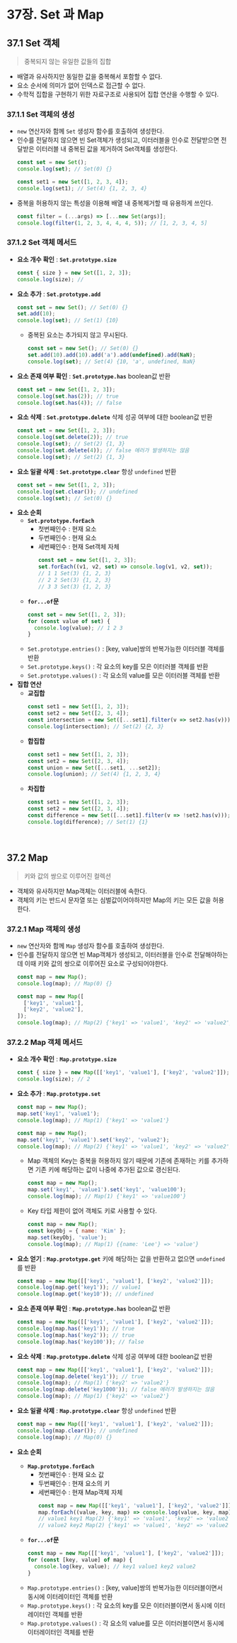 # 37장. Set 과 Map

## 37.1 Set 객체
> 중복되지 않는 유일한 값들의 집합

- 배열과 유사하지만 동일한 값을 중복해서 포함할 수 없다.
- 요소 순서에 의미가 없어 인덱스로 접근할 수 없다.
- 수학적 집합을 구현하기 위한 자료구조로 사용되어 집합 연산을 수행할 수 있다.

### 37.1.1 Set 객체의 생성

- `new` 연산자와 함께 `Set` 생성자 함수를 호출하여 생성한다.
- 인수를 전달하지 않으면 빈 Set객체가 생성되고, 이터러블을 인수로 전달받으면 전달받은 이터러블 내 중복된 값을 제거하여 Set객체를 생성한다.
  ```js
  const set = new Set();
  console.log(set); // Set(0) {}
  ```
  ```js
  const set1 = new Set([1, 2, 3, 4]);
  console.log(set1); // Set(4) {1, 2, 3, 4}
  ```
- 중복을 허용하지 않는 특성을 이용해 배열 내 중복제거할 때 유용하게 쓰인다.
  ```js
  const filter = (...args) => [...new Set(args)];
  console.log(filter(1, 2, 3, 4, 4, 4, 5)); // [1, 2, 3, 4, 5]
  ```

### 37.1.2 Set 객체 메서드

- **요소 개수 확인** : **`Set.prototype.size`**
    ```js
    const { size } = new Set([1, 2, 3]);
    console.log(size); // 
    ```
- **요소 추가** : **`Set.prototype.add`**
  ```js
  const set = new Set(); // Set(0) {}
  set.add(10);
  console.log(set); // Set(1) {10}
  ```
  - 중복된 요소는 추가되지 않고 무시된다.
    ```js
    const set = new Set(); // Set(0) {}
    set.add(10).add(10).add('a').add(undefined).add(NaN);
    console.log(set); // Set(4) {10, 'a', undefined, NaN}
    ```
- **요소 존재 여부 확인** : **`Set.prototype.has`** boolean값 반환
  ```js
  const set = new Set([1, 2, 3]);
  console.log(set.has(2)); // true
  console.log(set.has(4)); // false
  ```
- **요소 삭제** : **`Set.prototype.delete`** 삭제 성공 여부에 대한 boolean값 반환
  ```js
  const set = new Set([1, 2, 3]);
  console.log(set.delete(2)); // true
  console.log(set); // Set(2) {1, 3}
  console.log(set.delete(4)); // false 에러가 발생하지는 않음
  console.log(set); // Set(2) {1, 3}
  ```
- **요소 일괄 삭제** : **`Set.prototype.clear`** 항상 `undefined` 반환
  ```js
  const set = new Set([1, 2, 3]);
  console.log(set.clear()); // undefined
  console.log(set); // Set(0) {}
  ```
- **요소 순회**
  - **`Set.prototype.forEach`**
    - 첫번째인수 : 현재 요소
    - 두번째인수 : 현재 요소
    - 세번째인수 : 현재 Set객체 자체
      ```js
      const set = new Set([1, 2, 3]);
      set.forEach((v1, v2, set) => console.log(v1, v2, set));
      // 1 1 Set(3) {1, 2, 3}
      // 2 2 Set(3) {1, 2, 3}
      // 3 3 Set(3) {1, 2, 3}
      ```
  - **`for...of`문**
    ```js
    const set = new Set([1, 2, 3]);
    for (const value of set) {
      console.log(value); // 1 2 3
    }
    ```
  - `Set.prototype.entries()` : [key, value]쌍의 반복가능한 이터러블 객체를 반환
  - `Set.prototype.keys()` : 각 요소의 key를 모은 이터러블 객체를 반환
  - `Set.prototype.values()` : 각 요소의 value를 모은 이터러블 객체를 반환
- **집합 연산**
  - **교집합**
    ```js
    const set1 = new Set([1, 2, 3]);
    const set2 = new Set([2, 3, 4]);
    const intersection = new Set([...set1].filter(v => set2.has(v)));
    console.log(intersection); // Set(2) {2, 3}
    ```
  - **합집합**
    ```js
    const set1 = new Set([1, 2, 3]);
    const set2 = new Set([2, 3, 4]);
    const union = new Set([...set1, ...set2]);
    console.log(union); // Set(4) {1, 2, 3, 4}
    ```
  - **차집합**
    ```js
    const set1 = new Set([1, 2, 3]);
    const set2 = new Set([2, 3, 4]);
    const difference = new Set([...set1].filter(v => !set2.has(v)));
    console.log(difference); // Set(1) {1}
    ```


<br>

## 37.2 Map
> 키와 값의 쌍으로 이루어진 컬렉션

- 객체와 유사하지만 Map객체는 이터러블에 속한다.
- 객체의 키는 반드시 문자열 또는 심벌값이어야하지만 Map의 키는 모든 값을 허용한다.


### 37.2.1 Map 객체의 생성

- `new` 연산자와 함께 `Map` 생성자 함수를 호출하여 생성한다.
- 인수를 전달하지 않으면 빈 Map객체가 생성되고, 이터러블을 인수로 전달해야하는데 이때 키와 값의 쌍으로 이루어진 요소로 구성되어야한다.
  ```js
  const map = new Map();
  console.log(map); // Map(0) {}
  ```
  ```js
  const map = new Map([
    ['key1', 'value1'],
    ['key2', 'value2'],
  ]);
  console.log(map); // Map(2) {'key1' => 'value1', 'key2' => 'value2'}
  ```


### 37.2.2 Map 객체 메서드

- **요소 개수 확인** : **`Map.prototype.size`**
    ```js
    const { size } = new Map([['key1', 'value1'], ['key2', 'value2']]); // Map(2) {'key1' => 'value1', 'key2' => 'value2'}
    console.log(size); // 2
    ```
- **요소 추가** : **`Map.prototype.set`**
  ```js
  const map = new Map();
  map.set('key1', 'value1');
  console.log(map); // Map(1) {'key1' => 'value1'}
  ```
  ```js
  const map = new Map();
  map.set('key1', 'value1').set('key2', 'value2');
  console.log(map); // Map(2) {'key1' => 'value1', 'key2' => 'value2'}
  ```
  - Map 객체의 Key는 중복을 허용하지 않기 때문에 기존에 존재하는 키를 추가하면 기존 키에 해당하는 값이 나중에 추가된 값으로 갱신된다.
    ```js
    const map = new Map();
    map.set('key1', 'value1').set('key1', 'value100');
    console.log(map); // Map(1) {'key1' => 'value100'}
    ```
  - Key 타입 제한이 없어 객체도 키로 사용할 수 있다.
    ```js
    const map = new Map();
    const keyObj = { name: 'Kim' };
    map.set(keyObj, 'value');
    console.log(map); // Map(1) {{name: 'Lee'} => 'value'}
    ```
- **요소 얻기** : **`Map.prototype.get`** 키에 해당하는 값을 반환하고 없으면 `undefined`를 반환
  ```js
  const map = new Map([['key1', 'value1'], ['key2', 'value2']]);
  console.log(map.get('key1')); // value1
  console.log(map.get('key10')); // undefined
  ```

- **요소 존재 여부 확인** : **`Map.prototype.has`** boolean값 반환
  ```js
  const map = new Map([['key1', 'value1'], ['key2', 'value2']]);
  console.log(map.has('key1')); // true
  console.log(map.has('key2')); // true
  console.log(map.has('key100')); // false
  ```
- **요소 삭제** : **`Map.prototype.delete`** 삭제 성공 여부에 대한 boolean값 반환
  ```js
  const map = new Map([['key1', 'value1'], ['key2', 'value2']]);
  console.log(map.delete('key1')); // true
  console.log(map); // Map(1) {'key2' => 'value2'}
  console.log(map.delete('key1000')); // false 에러가 발생하지는 않음
  console.log(map); // Map(1) {'key2' => 'value2'}
  ```

- **요소 일괄 삭제** : **`Map.prototype.clear`** 항상 `undefined` 반환
  ```js
  const map = new Map([['key1', 'value1'], ['key2', 'value2']]);
  console.log(map.clear()); // undefined
  console.log(map); // Map(0) {}
  ```

- **요소 순회**
  - **`Map.prototype.forEach`**
    - 첫번째인수 : 현재 요소 값
    - 두번째인수 : 현재 요소의 키
    - 세번째인수 : 현재 Map객체 자체
      ```js
      const map = new Map([['key1', 'value1'], ['key2', 'value2']]);
      map.forEach((value, key, map) => console.log(value, key, map));
      // value1 key1 Map(2) {'key1' => 'value1', 'key2' => 'value2'}
      // value2 key2 Map(2) {'key1' => 'value1', 'key2' => 'value2'}
      ```
  - **`for...of`문**
    ```js
    const map = new Map([['key1', 'value1'], ['key2', 'value2']]);
    for (const [key, value] of map) {
      console.log(key, value); // key1 value1 key2 value2
    }
    ```
  - `Map.prototype.entries()` : [key, value]쌍의 반복가능한 이터러블이면서 동시에 이터레이터인 객체를 반환
  - `Map.prototype.keys()` : 각 요소의 key를 모은 이터러블이면서 동시에 이터레이터인 객체를 반환
  - `Map.prototype.values()` : 각 요소의 value를 모은 이터러블이면서 동시에 이터레이터인 객체를 반환